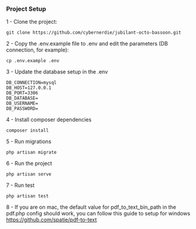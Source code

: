 ### Project Setup
1 - Clone the project:
```
git clone https://github.com/cybernerdie/jubilant-octo-bassoon.git
```

2 - Copy the .env.example file to .env and edit the parameters (DB connection, for example):
```
cp .env.example .env
```

3 - Update the database setup  in the .env
```
DB_CONNECTION=mysql
DB_HOST=127.0.0.1
DB_PORT=3306
DB_DATABASE=
DB_USERNAME=
DB_PASSWORD=
```

4 - Install composer dependencies

```
composer install
```
  
5 - Run migrations

```
php artisan migrate
```

6 - Run the project

```
php artisan serve
```

7 - Run test

```
php artisan test
```

8 - If you are on mac, the default value for pdf_to_text_bin_path in the pdf.php config should work, you can follow this guide to setup for windows https://github.com/spatie/pdf-to-text
